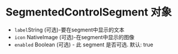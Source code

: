 # SegmentedControlSegment 对象

* ` label `String (可选)-要在segment中显示的文本
* `icon` NativeImage (可选)-在segment中显示的图像
* `enabled` Boolean (可选) - 此 segment 是否可选. 默认: true